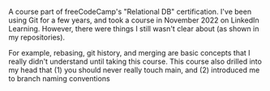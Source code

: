 A course part of freeCodeCamp's "Relational DB" certification. I've been using Git for a few years, and took a course in November 2022 on LinkedIn Learning. However, there were things I still wasn't clear about (as shown in my repositories). 

For example, rebasing, git history, and merging are basic concepts that I really didn't understand until taking this course. This course also drilled into my head that (1) you should never really touch main, and (2) introduced me to branch naming conventions
